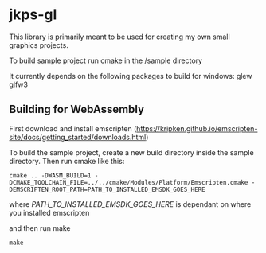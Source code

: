 # jkps-gl

This library is primarily meant to be used for creating my own small graphics projects.

To build sample project run cmake in the /sample directory

It currently depends on the following packages to build for windows:
glew
glfw3


## Building for WebAssembly

First download and install emscripten (https://kripken.github.io/emscripten-site/docs/getting_started/downloads.html)


To build the sample project, create a new build directory inside the sample directory. Then run cmake like this:

```
cmake .. -DWASM_BUILD=1 -DCMAKE_TOOLCHAIN_FILE=../../cmake/Modules/Platform/Emscripten.cmake -DEMSCRIPTEN_ROOT_PATH=PATH_TO_INSTALLED_EMSDK_GOES_HERE
```

where *PATH_TO_INSTALLED_EMSDK_GOES_HERE* is dependant on where you installed emscripten

and then run make
```
make
```
